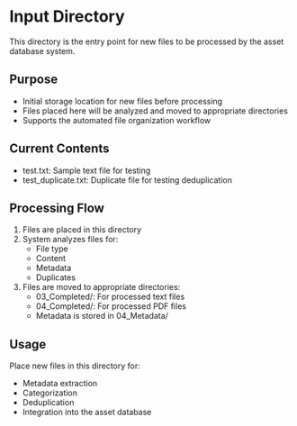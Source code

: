 # Input Directory

This directory is the entry point for new files to be processed by the asset database system.

## Purpose
- Initial storage location for new files before processing
- Files placed here will be analyzed and moved to appropriate directories
- Supports the automated file organization workflow

## Current Contents
- test.txt: Sample text file for testing
- test_duplicate.txt: Duplicate file for testing deduplication

## Processing Flow
1. Files are placed in this directory
2. System analyzes files for:
   - File type
   - Content
   - Metadata
   - Duplicates
3. Files are moved to appropriate directories:
   - 03_Completed/: For processed text files
   - 04_Completed/: For processed PDF files
   - Metadata is stored in 04_Metadata/
   
## Usage
Place new files in this directory for:
- Metadata extraction
- Categorization
- Deduplication
- Integration into the asset database
